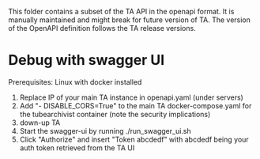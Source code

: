 This folder contains a subset of the TA API in the openapi format. It is manually maintained and might break for future version of TA. The version of the OpenAPI definition follows the TA release versions.

# Debug with swagger UI

Prerequisites: Linux with docker installed

1. Replace IP of your main TA instance in openapi.yaml (under servers)
2. Add "- DISABLE_CORS=True" to the main TA docker-compose.yaml for the tubearchivist container (note the security implications)
3. down-up TA
4. Start the swagger-ui by running ./run_swagger_ui.sh
5. Click "Authorize" and insert "Token abcdedf" with abcdedf being your auth token retrieved from the TA UI